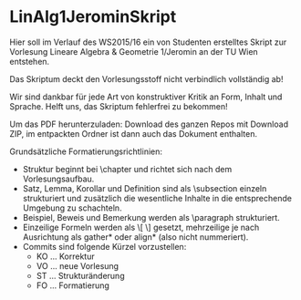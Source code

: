 # LinAlg1JerominSkript
Hier soll im Verlauf des WS2015/16 ein von Studenten erstelltes Skript zur Vorlesung Lineare Algebra & Geometrie 1/Jeromin an der TU Wien entstehen.

Das Skriptum deckt den Vorlesungsstoff nicht verbindlich vollständig ab!

Wir sind dankbar für jede Art von konstruktiver Kritik an Form, Inhalt und Sprache. Helft uns, das Skriptum fehlerfrei zu bekommen!

Um das PDF herunterzuladen: Download des ganzen Repos mit Download ZIP, im entpackten Ordner ist dann auch das Dokument enthalten.

Grundsätzliche Formatierungsrichtlinien:
- Struktur beginnt bei \chapter und richtet sich nach dem Vorlesungsaufbau.
- Satz, Lemma, Korollar und Definition sind als \subsection einzeln strukturiert und zusätzlich die wesentliche Inhalte in die entsprechende Umgebung zu schachteln.
- Beispiel, Beweis und Bemerkung werden als \paragraph strukturiert.
- Einzeilige Formeln werden als \\[ \\] gesetzt, mehrzeilige je nach Ausrichtung als gather* oder align* (also nicht nummeriert).
- Commits sind folgende Kürzel vorzustellen:
	- KO ... Korrektur
	- VO ... neue Vorlesung
	- ST ... Strukturänderung
	- FO ... Formatierung
